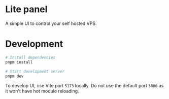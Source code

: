 # Lite panel

A simple UI to control your self hosted VPS.

# Development

```bash
# Install dependencies
pnpm install

# Start development server
pnpm dev
```

To develop UI, use Vite port `5173` locally. Do not use the default port `3000` as it won't have hot module reloading.

```

```
